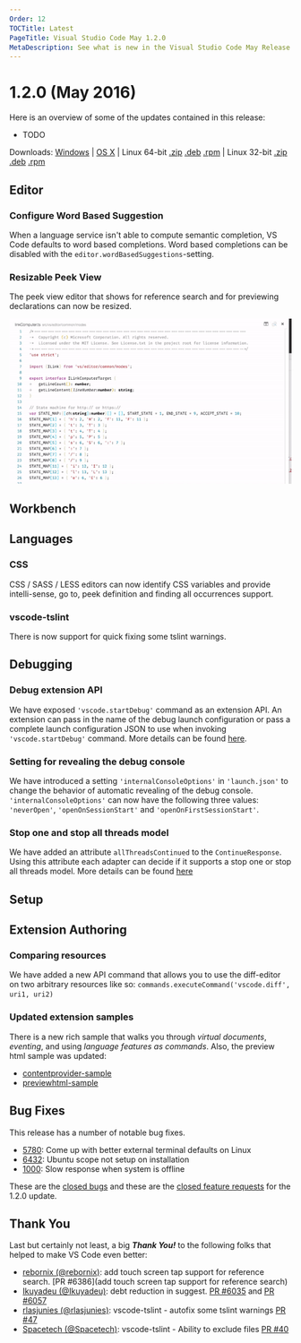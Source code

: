 ```yaml
---
Order: 12
TOCTitle: Latest
PageTitle: Visual Studio Code May 1.2.0
MetaDescription: See what is new in the Visual Studio Code May Release (1.2.0)
---
```


# 1.2.0 (May 2016)

Here is an overview of some of the updates contained in this release:

* TODO

Downloads: [Windows](https://az764295.vo.msecnd.net/stable/c212f0908f3d29933317bbc3233568fbca7944b1/VSCodeSetup-stable.exe) |
[OS X](https://az764295.vo.msecnd.net/stable/c212f0908f3d29933317bbc3233568fbca7944b1/VSCode-darwin-stable.zip) | Linux 64-bit [.zip](https://az764295.vo.msecnd.net/stable/c212f0908f3d29933317bbc3233568fbca7944b1/VSCode-linux-x64-stable.zip) [.deb](https://az764295.vo.msecnd.net/stable/c212f0908f3d29933317bbc3233568fbca7944b1/vscode-amd64.deb) [.rpm](https://az764295.vo.msecnd.net/stable/c212f0908f3d29933317bbc3233568fbca7944b1/vscode-x86_64.rpm) | Linux 32-bit [.zip](https://az764295.vo.msecnd.net/stable/c212f0908f3d29933317bbc3233568fbca7944b1/VSCode-linux-ia32-stable.zip) [.deb](https://az764295.vo.msecnd.net/stable/c212f0908f3d29933317bbc3233568fbca7944b1/vscode-i386.deb) [.rpm](https://az764295.vo.msecnd.net/stable/c212f0908f3d29933317bbc3233568fbca7944b1/vscode-i386.rpm)

## Editor

### Configure Word Based Suggestion

When a language service isn't able to compute semantic completion, VS Code defaults to word based completions. Word based completions can be disabled with the `editor.wordBasedSuggestions`-setting.

### Resizable Peek View

The peek view editor that shows for reference search and for previewing declarations can now be resized.

![Peek](images/May/peek.gif)

## Workbench

## Languages

### CSS

CSS / SASS / LESS editors can now identify CSS variables and provide intelli-sense, go to, peek definition and finding all occurrences support.

### vscode-tslint

There is now support for quick fixing some tslint warnings.

## Debugging

### Debug extension API

We have exposed `'vscode.startDebug'` command as an extension API. An extension can pass in the name of the debug launch configuration or pass a complete launch configuration JSON to use when invoking `'vscode.startDebug'` command.
More details can be found [here](https://github.com/microsoft/vscode/issues/4615).

### Setting for revealing the debug console
We have introduced a setting `'internalConsoleOptions'` in `'launch.json'` to change the behavior of automatic revealing of the debug console.
`'internalConsoleOptions'` can now have the following three values: `'neverOpen'`, `'openOnSessionStart'` and `'openOnFirstSessionStart'`.

### Stop one and stop all threads model
We have added an attribute `allThreadsContinued` to the `ContinueResponse`. Using this attribute each adapter can decide if it supports a stop one or stop all threads model.
More details can be found [here](https://github.com/Microsoft/vscode/issues/6400)

## Setup

## Extension Authoring

### Comparing resources

We have added a new API command that allows you to use the diff-editor on two arbitrary resources like so: `commands.executeCommand('vscode.diff', uri1, uri2)`

### Updated extension samples

There is a new rich sample that walks you through _virtual documents_, _eventing_, and using _language features as commands_. Also, the preview html sample was updated:

* [contentprovider-sample](https://github.com/Microsoft/vscode-extension-samples/tree/master/contentprovider-sample)
* [previewhtml-sample](https://github.com/Microsoft/vscode-extension-samples/tree/master/previewhtml-sample)

## Bug Fixes

This release has a number of notable bug fixes.

* [5780](https://github.com/Microsoft/vscode/issues/5780): Come up with better external terminal defaults on Linux
* [6432](https://github.com/Microsoft/vscode/issues/6432): Ubuntu scope not setup on installation
* [1000](https://github.com/Microsoft/vscode/issues/1000): Slow response when system is offline

These are the [closed bugs](https://github.com/Microsoft/vscode/issues?q=is%3Aissue+label%3Abug+milestone%3A%22May+2016%22+is%3Aclosed) and these are the [closed feature requests](https://github.com/Microsoft/vscode/issues?q=is%3Aissue+milestone%3A%22May+2016%22+is%3Aclosed+label%3Afeature-request) for the 1.2.0 update.

## Thank You

Last but certainly not least, a big *__Thank You!__* to the following folks that helped to make VS Code even better:


* [rebornix (@rebornix)](https://github.com/rebornix): add touch screen tap support for reference search. [PR #6386](add touch screen tap support for reference search)
* [Ikuyadeu (@Ikuyadeu)](https://github.com/Ikuyadeu): debt reduction in suggest. [PR #6035](https://github.com/Microsoft/vscode/pull/6035) and [PR #6057](https://github.com/Microsoft/vscode/pull/6057)
* [rlasjunies (@rlasjunies)](https://github.com/rlasjunies): vscode-tslint - autofix some tslint warnings [PR #47](https://github.com/Microsoft/vscode-tslint/pull/47)
* [Spacetech (@Spacetech)](https://github.com/Spacetech): vscode-tslint - Ability to exclude files [PR #40](https://github.com/Microsoft/vscode-tslint/pull/40)

